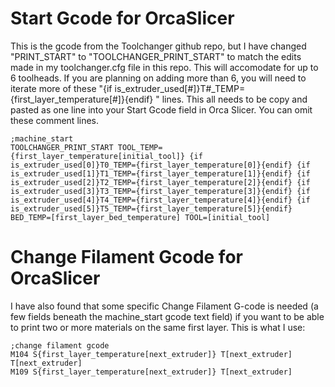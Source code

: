 # Start Gcode for OrcaSlicer
This is the gcode from the Toolchanger github repo, but I have changed "PRINT_START" to "TOOLCHANGER_PRINT_START" to match the edits made in my toolchanger.cfg file in this repo. This will accomodate for up to 6 toolheads. If you are planning on adding more than 6, you will need to iterate more of these "{if is_extruder_used[#]}T#_TEMP={first_layer_temperature[#]}{endif} " lines. This all needs to be copy and pasted as one line into your Start Gcode field in Orca Slicer. You can omit these comment lines.

```
;machine_start
TOOLCHANGER_PRINT_START TOOL_TEMP={first_layer_temperature[initial_tool]} {if is_extruder_used[0]}T0_TEMP={first_layer_temperature[0]}{endif} {if is_extruder_used[1]}T1_TEMP={first_layer_temperature[1]}{endif} {if is_extruder_used[2]}T2_TEMP={first_layer_temperature[2]}{endif} {if is_extruder_used[3]}T3_TEMP={first_layer_temperature[3]}{endif} {if is_extruder_used[4]}T4_TEMP={first_layer_temperature[4]}{endif} {if is_extruder_used[5]}T5_TEMP={first_layer_temperature[5]}{endif}  BED_TEMP=[first_layer_bed_temperature] TOOL=[initial_tool]
```

# Change Filament Gcode for OrcaSlicer
I have also found that some specific Change Filament G-code is needed (a few fields beneath the machine_start gcode text field) if you want to be able to print two or more materials on the same first layer. This is what I use:

```
;change filament gcode
M104 S{first_layer_temperature[next_extruder]} T[next_extruder]
T[next_extruder]
M109 S{first_layer_temperature[next_extruder]} T[next_extruder]
```
